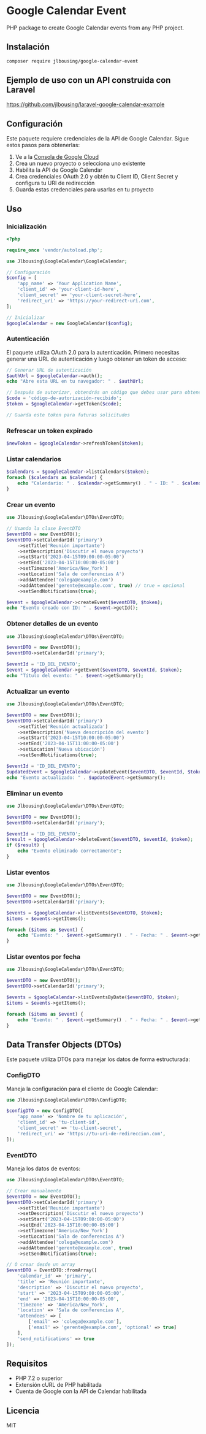 # Google Calendar Event

PHP package to create Google Calendar events from any PHP project.

## Instalación

```bash
composer require jlbousing/google-calendar-event
```

## Ejemplo de uso con un API construida con Laravel

https://github.com/jlbousing/laravel-google-calendar-example

## Configuración

Este paquete requiere credenciales de la API de Google Calendar. Sigue estos pasos para obtenerlas:

1. Ve a la [Consola de Google Cloud](https://console.cloud.google.com/)
2. Crea un nuevo proyecto o selecciona uno existente
3. Habilita la API de Google Calendar
4. Crea credenciales OAuth 2.0 y obtén tu Client ID, Client Secret y configura tu URI de redirección
5. Guarda estas credenciales para usarlas en tu proyecto

## Uso

### Inicialización

```php
<?php

require_once 'vendor/autoload.php';

use Jlbousing\GoogleCalendar\GoogleCalendar;

// Configuración
$config = [
    'app_name' => 'Your Application Name',
    'client_id' => 'your-client-id-here',
    'client_secret' => 'your-client-secret-here',
    'redirect_uri' => 'https://your-redirect-uri.com',
];

// Inicializar
$googleCalendar = new GoogleCalendar($config);
```

### Autenticación

El paquete utiliza OAuth 2.0 para la autenticación. Primero necesitas generar una URL de autenticación y luego obtener un token de acceso:

```php
// Generar URL de autenticación
$authUrl = $googleCalendar->auth();
echo "Abre esta URL en tu navegador: " . $authUrl;

// Después de autorizar, obtendrás un código que debes usar para obtener el token
$code = 'código-de-autorización-recibido';
$token = $googleCalendar->getToken($code);

// Guarda este token para futuras solicitudes
```

### Refrescar un token expirado

```php
$newToken = $googleCalendar->refreshToken($token);
```

### Listar calendarios

```php
$calendars = $googleCalendar->listCalendars($token);
foreach ($calendars as $calendar) {
    echo "Calendario: " . $calendar->getSummary() . " - ID: " . $calendar->getId() . "\n";
}
```

### Crear un evento

```php
use Jlbousing\GoogleCalendar\DTOs\EventDTO;

// Usando la clase EventDTO
$eventDTO = new EventDTO();
$eventDTO->setCalendarId('primary')
    ->setTitle('Reunión importante')
    ->setDescription('Discutir el nuevo proyecto')
    ->setStart('2023-04-15T09:00:00-05:00')
    ->setEnd('2023-04-15T10:00:00-05:00')
    ->setTimezone('America/New_York')
    ->setLocation('Sala de conferencias A')
    ->addAttendee('colega@example.com')
    ->addAttendee('gerente@example.com', true) // true = opcional
    ->setSendNotifications(true);

$event = $googleCalendar->createEvent($eventDTO, $token);
echo "Evento creado con ID: " . $event->getId();
```

### Obtener detalles de un evento

```php
use Jlbousing\GoogleCalendar\DTOs\EventDTO;

$eventDTO = new EventDTO();
$eventDTO->setCalendarId('primary');

$eventId = 'ID_DEL_EVENTO';
$event = $googleCalendar->getEvent($eventDTO, $eventId, $token);
echo "Título del evento: " . $event->getSummary();
```

### Actualizar un evento

```php
use Jlbousing\GoogleCalendar\DTOs\EventDTO;

$eventDTO = new EventDTO();
$eventDTO->setCalendarId('primary')
    ->setTitle('Reunión actualizada')
    ->setDescription('Nueva descripción del evento')
    ->setStart('2023-04-15T10:00:00-05:00')
    ->setEnd('2023-04-15T11:00:00-05:00')
    ->setLocation('Nueva ubicación')
    ->setSendNotifications(true);

$eventId = 'ID_DEL_EVENTO';
$updatedEvent = $googleCalendar->updateEvent($eventDTO, $eventId, $token);
echo "Evento actualizado: " . $updatedEvent->getSummary();
```

### Eliminar un evento

```php
use Jlbousing\GoogleCalendar\DTOs\EventDTO;

$eventDTO = new EventDTO();
$eventDTO->setCalendarId('primary');

$eventId = 'ID_DEL_EVENTO';
$result = $googleCalendar->deleteEvent($eventDTO, $eventId, $token);
if ($result) {
    echo "Evento eliminado correctamente";
}
```

### Listar eventos

```php
use Jlbousing\GoogleCalendar\DTOs\EventDTO;

$eventDTO = new EventDTO();
$eventDTO->setCalendarId('primary');

$events = $googleCalendar->listEvents($eventDTO, $token);
$items = $events->getItems();

foreach ($items as $event) {
    echo "Evento: " . $event->getSummary() . " - Fecha: " . $event->getStart()->getDateTime() . "\n";
}
```

### Listar eventos por fecha

```php
use Jlbousing\GoogleCalendar\DTOs\EventDTO;

$eventDTO = new EventDTO();
$eventDTO->setCalendarId('primary');

$events = $googleCalendar->listEventsByDate($eventDTO, $token);
$items = $events->getItems();

foreach ($items as $event) {
    echo "Evento: " . $event->getSummary() . " - Fecha: " . $event->getStart()->getDateTime() . "\n";
}
```

## Data Transfer Objects (DTOs)

Este paquete utiliza DTOs para manejar los datos de forma estructurada:

### ConfigDTO

Maneja la configuración para el cliente de Google Calendar:

```php
use Jlbousing\GoogleCalendar\DTOs\ConfigDTO;

$configDTO = new ConfigDTO([
    'app_name' => 'Nombre de tu aplicación',
    'client_id' => 'tu-client-id',
    'client_secret' => 'tu-client-secret',
    'redirect_uri' => 'https://tu-uri-de-redireccion.com',
]);
```

### EventDTO

Maneja los datos de eventos:

```php
use Jlbousing\GoogleCalendar\DTOs\EventDTO;

// Crear manualmente
$eventDTO = new EventDTO();
$eventDTO->setCalendarId('primary')
    ->setTitle('Reunión importante')
    ->setDescription('Discutir el nuevo proyecto')
    ->setStart('2023-04-15T09:00:00-05:00')
    ->setEnd('2023-04-15T10:00:00-05:00')
    ->setTimezone('America/New_York')
    ->setLocation('Sala de conferencias A')
    ->addAttendee('colega@example.com')
    ->addAttendee('gerente@example.com', true)
    ->setSendNotifications(true);

// O crear desde un array
$eventDTO = EventDTO::fromArray([
    'calendar_id' => 'primary',
    'title' => 'Reunión importante',
    'description' => 'Discutir el nuevo proyecto',
    'start' => '2023-04-15T09:00:00-05:00',
    'end' => '2023-04-15T10:00:00-05:00',
    'timezone' => 'America/New_York',
    'location' => 'Sala de conferencias A',
    'attendees' => [
        ['email' => 'colega@example.com'],
        ['email' => 'gerente@example.com', 'optional' => true]
    ],
    'send_notifications' => true
]);
```

## Requisitos

- PHP 7.2 o superior
- Extensión cURL de PHP habilitada
- Cuenta de Google con la API de Calendar habilitada

## Licencia

MIT
